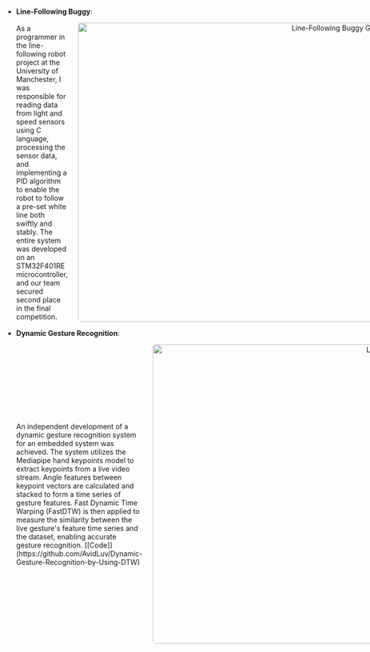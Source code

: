 - <strong>Line-Following Buggy</strong>: 
    <div style="display: flex; justify-content: space-between; align-items: center;">
        <div style="flex: 1;">
            As a programmer in the line-following robot project at the University of Manchester, I was responsible for reading data from light and speed sensors using C language, processing the sensor data, and implementing a PID algorithm to enable the robot to follow a pre-set white line both swiftly and stably. The entire system was developed on an STM32F401RE microcontroller, and our team secured second place in the final competition.
        </div>
        <div style="flex: 1; text-align: right; padding-left: 20px;">
            <img src="static/assets/line_following_buggy.gif" alt="Line-Following Buggy GIF" style="width: 600px; height: auto; border-radius: 5px;"/>
        </div>
    </div>

- <strong>Dynamic Gesture Recognition</strong>: 
    <div style="display: flex; justify-content: space-between; align-items: center;">
        <div style="flex: 1;">
            An independent development of a dynamic gesture recognition system for an embedded system was achieved. The system utilizes the Mediapipe hand keypoints model to extract keypoints from a live video stream. Angle features between keypoint vectors are calculated and stacked to form a time series of gesture features. Fast Dynamic Time Warping (FastDTW) is then applied to measure the similarity between the live gesture's feature time series and the dataset, enabling accurate gesture recognition. [[Code]](https://github.com/AvidLuv/Dynamic-Gesture-Recognition-by-Using-DTW)
        </div>
        <div style="flex: 1; text-align: right; padding-left: 20px;">
            <img src="static/assets/line_following_buggy.gif" alt="Line-Following Buggy GIF" style="width: 600px !important; height: auto !important; border-radius: 5px;"/>
        </div>
    </div>
